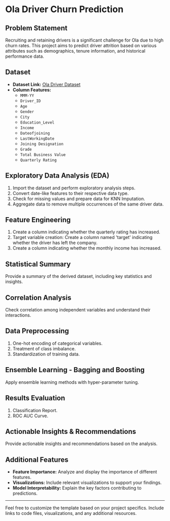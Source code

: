 # Ola Driver Churn Prediction

## Problem Statement

Recruiting and retaining drivers is a significant challenge for Ola due to high churn rates. This project aims to predict driver attrition based on various attributes such as demographics, tenure information, and historical performance data.

## Dataset

- **Dataset Link:** [Ola Driver Dataset](https://d2beiqkhq929f0.cloudfront.net/public_assets/assets/000/002/492/original/ola_driver_scaler.csv)
- **Column Features:**
  - `MMM-YY`
  - `Driver_ID`
  - `Age`
  - `Gender`
  - `City`
  - `Education_Level`
  - `Income`
  - `Dateofjoining`
  - `LastWorkingDate`
  - `Joining Designation`
  - `Grade`
  - `Total Business Value`
  - `Quarterly Rating`

## Exploratory Data Analysis (EDA)

1. Import the dataset and perform exploratory analysis steps.
2. Convert date-like features to their respective data type.
3. Check for missing values and prepare data for KNN Imputation.
4. Aggregate data to remove multiple occurrences of the same driver data.

## Feature Engineering

1. Create a column indicating whether the quarterly rating has increased.
2. Target variable creation: Create a column named 'target' indicating whether the driver has left the company.
3. Create a column indicating whether the monthly income has increased.

## Statistical Summary

Provide a summary of the derived dataset, including key statistics and insights.

## Correlation Analysis

Check correlation among independent variables and understand their interactions.

## Data Preprocessing

1. One-hot encoding of categorical variables.
2. Treatment of class imbalance.
3. Standardization of training data.

## Ensemble Learning - Bagging and Boosting

Apply ensemble learning methods with hyper-parameter tuning.

## Results Evaluation

1. Classification Report.
2. ROC AUC Curve.

## Actionable Insights & Recommendations

Provide actionable insights and recommendations based on the analysis.

## Additional Features

- **Feature Importance:** Analyze and display the importance of different features.
- **Visualizations:** Include relevant visualizations to support your findings.
- **Model Interpretability:** Explain the key factors contributing to predictions.

---

Feel free to customize the template based on your project specifics. Include links to code files, visualizations, and any additional resources.
